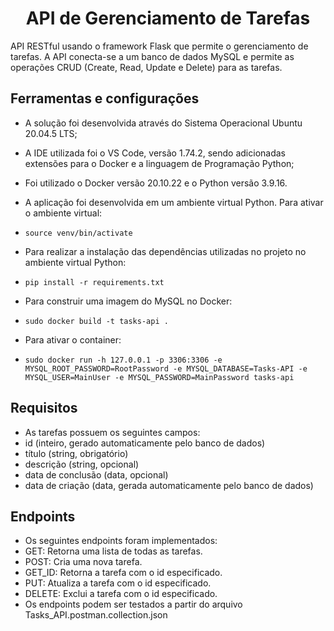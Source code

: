 
<h1 align="center">
API de Gerenciamento de Tarefas
</h1>

<p> API RESTful usando o framework Flask que permite o gerenciamento de tarefas. A API conecta-se a um banco de dados MySQL e permite as operações CRUD (Create, Read, Update e Delete) para as tarefas. </p>

## Ferramentas e configurações
- A solução foi desenvolvida através do Sistema Operacional Ubuntu 20.04.5 LTS; 
-  A IDE utilizada foi o VS Code, versão 1.74.2, sendo adicionadas extensões para o Docker e a linguagem de Programação Python; 
-  Foi utilizado o Docker versão 20.10.22 e o Python versão 3.9.16.

- A aplicação foi desenvolvida em um ambiente virtual Python. Para ativar o ambiente virtual:
- ```source venv/bin/activate```
- Para realizar a instalação das dependências utilizadas no projeto no ambiente virtual Python:
- ```pip install -r requirements.txt```
- Para construir uma imagem do MySQL no Docker:
- ```sudo docker build -t tasks-api .```
- Para ativar o container:
- ```sudo docker run -h 127.0.0.1 -p 3306:3306 -e MYSQL_ROOT_PASSWORD=RootPassword -e MYSQL_DATABASE=Tasks-API -e MYSQL_USER=MainUser -e MYSQL_PASSWORD=MainPassword tasks-api```


## Requisitos
- As tarefas possuem os seguintes campos: 
- id (inteiro, gerado automaticamente pelo banco de dados) 
- título (string, obrigatório) 
- descrição (string, opcional) 
- data de conclusão (data, opcional)
- data de criação (data, gerada automaticamente pelo banco de dados)

## Endpoints
- Os seguintes endpoints foram implementados:
- GET: Retorna uma lista de todas as tarefas.
- POST: Cria uma nova tarefa.
- GET_ID: Retorna a tarefa com o id especificado.
- PUT: Atualiza a tarefa com o id especificado.
- DELETE: Exclui a tarefa com o id especificado.
- Os endpoints podem ser testados a partir do arquivo Tasks_API.postman.collection.json
